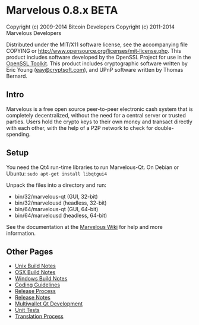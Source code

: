 Marvelous 0.8.x BETA
====================

Copyright (c) 2009-2014 Bitcoin Developers
Copyright (c) 2011-2014 Marvelous Developers

Distributed under the MIT/X11 software license, see the accompanying
file COPYING or http://www.opensource.org/licenses/mit-license.php.
This product includes software developed by the OpenSSL Project for use in the [OpenSSL Toolkit](http://www.openssl.org/). This product includes
cryptographic software written by Eric Young ([eay@cryptsoft.com](mailto:eay@cryptsoft.com)), and UPnP software written by Thomas Bernard.


Intro
---------------------
Marvelous is a free open source peer-to-peer electronic cash system that is
completely decentralized, without the need for a central server or trusted
parties.  Users hold the crypto keys to their own money and transact directly
with each other, with the help of a P2P network to check for double-spending.


Setup
---------------------
You need the Qt4 run-time libraries to run Marvelous-Qt. On Debian or Ubuntu:
	`sudo apt-get install libqtgui4`

Unpack the files into a directory and run:

- bin/32/marvelous-qt (GUI, 32-bit)
- bin/32/marvelousd (headless, 32-bit)
- bin/64/marvelous-qt (GUI, 64-bit)
- bin/64/marvelousd (headless, 64-bit)

See the documentation at the [Marvelous Wiki](http://marvelous.info)
for help and more information.


Other Pages
---------------------
- [Unix Build Notes](build-unix.md)
- [OSX Build Notes](build-osx.md)
- [Windows Build Notes](build-msw.md)
- [Coding Guidelines](coding.md)
- [Release Process](release-process.md)
- [Release Notes](release-notes.md)
- [Multiwallet Qt Development](multiwallet-qt.md)
- [Unit Tests](unit-tests.md)
- [Translation Process](translation_process.md)
